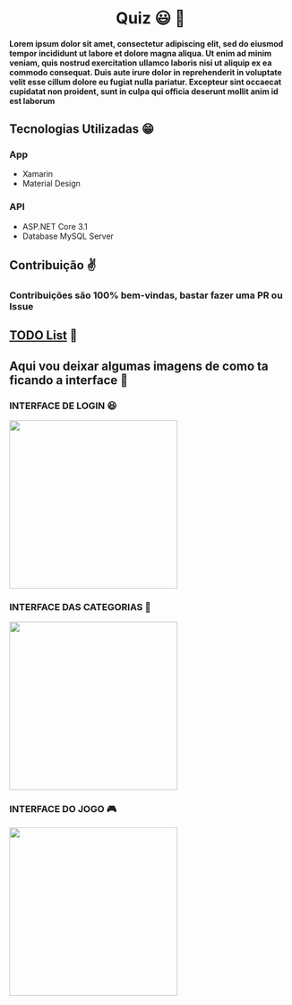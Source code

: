 <div align="center">
  <h1> Quiz 😃 👾</h1>
</div>

<h4>
Lorem ipsum dolor sit amet, consectetur adipiscing elit, sed do eiusmod tempor incididunt ut labore et dolore magna aliqua. Ut enim ad minim veniam, quis nostrud exercitation ullamco laboris nisi ut aliquip ex ea commodo consequat. Duis aute irure dolor in reprehenderit in voluptate velit esse cillum dolore eu fugiat nulla pariatur. Excepteur sint occaecat cupidatat non proident, sunt in culpa qui officia deserunt mollit anim id est laborum
</h4>

## Tecnologias Utilizadas 😁
### App
- Xamarin
- Material Design
### API
- ASP.NET Core 3.1
- Database MySQL Server

## Contribuição ✌️

### Contribuições são 100% bem-vindas, bastar fazer uma PR ou Issue

## [TODO List](https://github.com/orgs/Speckoz/projects/3?fullscreen=true) 🚀

## Aqui vou deixar algumas imagens de como ta ficando a interface :running:

### INTERFACE DE LOGIN 😆

<img src="https://user-images.githubusercontent.com/40467826/71303598-a39a7a80-2399-11ea-918c-27f780c90802.png" width=300px>

### INTERFACE DAS CATEGORIAS 🎲

<img src="https://user-images.githubusercontent.com/40467826/71303603-d2b0ec00-2399-11ea-9230-d4acbcdd4d3b.png" width=300px>

### INTERFACE DO JOGO 🎮

<img src="https://user-images.githubusercontent.com/40467826/71702642-74c7cf80-2daf-11ea-96e4-7f6571707970.png" width=300px>

